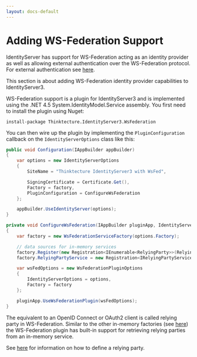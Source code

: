 ```yaml
---
layout: docs-default
---
```


# Adding WS-Federation Support

IdentityServer has support for WS-Federation acting as an identity provider as well
as allowing external authentication over the WS-Federation protocol. For external authentication see [here](../configuration/identityProviders.html).

This section is about adding WS-Federation identity provider capabilities to IdentityServer3.

WS-Federation support is a plugin for IdentityServer3 and is implemented using the .NET 4.5 System.IdentityModel.Service assembly.
You first need to install the plugin using Nuget:

 ```
 install-package Thinktecture.IdentityServer3.WsFederation
 ```

 You can then wire up the plugin by implementing the `PluginConfiguration` callback on the `IdentityServerOptions` class like this:


 ```csharp
 public void Configuration(IAppBuilder appBuilder)
 {
     var options = new IdentityServerOptions
     {
         SiteName = "Thinktecture IdentityServer3 with WsFed",

         SigningCertificate = Certificate.Get(),
         Factory = factory,
         PluginConfiguration = ConfigureWsFederation
     };

     appBuilder.UseIdentityServer(options);
 }

 private void ConfigureWsFederation(IAppBuilder pluginApp, IdentityServerOptions options)
 {
     var factory = new WsFederationServiceFactory(options.Factory);

     // data sources for in-memory services
     factory.Register(new Registration<IEnumerable<RelyingParty>>(RelyingParties.Get()));
     factory.RelyingPartyService = new Registration<IRelyingPartyService>(typeof(InMemoryRelyingPartyService));

     var wsFedOptions = new WsFederationPluginOptions
     {
         IdentityServerOptions = options,
         Factory = factory
     };

     pluginApp.UseWsFederationPlugin(wsFedOptions);
 }
 ```

The equivalent to an OpenID Connect or OAuth2 client is called relying party in WS-Federation.
Similar to the other in-memory factories (see [here](../configuration/inMemoryFactory.html)) the WS-Federation plugin has built-in support for retrieving relying parties from an in-memory service.

See [here](relyingParties.html) for information on how to define a relying party.
